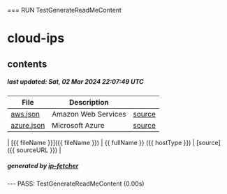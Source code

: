 === RUN   TestGenerateReadMeContent
# cloud-ips

## contents

##### last updated: Sat, 02 Mar 2024 22:07:49 UTC

| File  | Description | |
| ------------- | ------------- | ------------- |
| [aws.json](aws.json)  | Amazon Web Services  | [source](https://docs.aws.amazon.com/vpc/latest/userguide/aws-ip-ranges.html) |
| [azure.json](azure.json)  | Microsoft Azure  | [source](https://www.microsoft.com/en-us/download/confirmation.aspx?id=56519) |

| [{{ fileName }}]({{ fileName }})  | {{ fullName }} ({{ hostType }})  | [source]({{ sourceURL }}) |

##### generated by [ip-fetcher](https://github.com/jonhadfield/ip-fetcher)

--- PASS: TestGenerateReadMeContent (0.00s)
